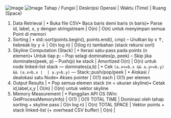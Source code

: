 ![Image](https://github.com/user-attachments/assets/5e9baa70-9e7a-4aa3-a921-1f07989e06ae)
![Image](https://github.com/user-attachments/assets/be327e5f-d701-42d3-bad1-531513f3fa4e)
Tahap / Fungsi | Deskripsi Operasi | Waktu (Time) | Ruang (Space)
1. Data Retrieval | • Buka file CSV• Baca baris demi baris (n baris)• Parse id, label, x, y dengan stringstream | O(n) | O(n) untuk menyimpan semua Point di memori
2. Sorting | • std::sort(points.begin(), points.end(), cmp)  – Urutkan by x ↑, tiebreak by y ↓ | O(n log n) | O(log n) tambahan (stack rekursi sort)
3. Skyline Computation (Stack) | • Iterasi satu-pass pada points (n elemen)• Untuk tiap p:   – Pop selagi dominates(p, peek)   – Skip jika dominates(peek, p)   – Push(p) ke stack | Amortized O(n) | O(n) untuk node linked-list stack
— dominates(a,b) | • Cek `(a.x<=b.x && a.y>=b.y) && (a.x<b.x |  | a.y>b.y)`
— Stack::push/pop/peek | • Alokasi / dealokasi satu Node• Akses pointer | O(1) each | O(1) per elemen
4. Output Results | • Pop semua elemen stack (m = ukuran skyline)• Cetak id,label,x,y | O(m) | O(m) untuk vektor skyline
5. Memory Measurement | • Panggilan API OS (Win: GetProcessMemoryInfo) | O(1) | O(1)
TOTAL TIME | Dominasi oleh tahap sorting + skyline pass | O(n log n) | O(n)
TOTAL SPACE | Vektor points + stack linked-list (+ overhead CSV buffer) | O(n) | 
